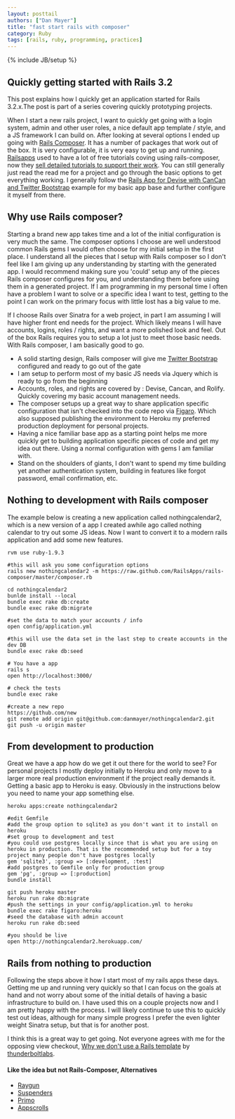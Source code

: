 ```yaml
---
layout: posttail
authors: ["Dan Mayer"]
title: "fast start rails with composer"
category: Ruby
tags: [rails, ruby, programming, practices]
---
```

{% include JB/setup %}
    
## Quickly getting started with Rails 3.2

This post explains how I <!--more--> quickly get an application started for Rails 3.2.x.The post is part of a series covering quickly prototyping projects.

When I start a new rails project, I want to quickly get going with a login system, admin and other user roles, a nice default app template / style, and a JS framework I can build on. After looking at several options I ended up going with [Rails Composer](http://railsapps.github.io/rails-composer/). It has a number of packages that work out of the box. It is very configurable, it is very easy to get up and running. [Railsapps](https://railsapps.org) used to have a lot of free tutorials coving using rails-composer, now they [sell detailed tutorials to support their work](https://tutorials.railsapps.org/). You can still generally just read the read me for a project and go through the basic options to get everything working. I generally follow the [Rails App for Devise with CanCan and Twitter Bootstrap](https://github.com/RailsApps/rails3-bootstrap-devise-cancan) example for my basic app base and further configure it myself from there.

## Why use Rails composer?

Starting a brand new app takes time and a lot of the initial configuration is very much the same. The composer options I choose are well understood common Rails gems I would often choose for my initial setup in the first place. I understand all the pieces that I setup with Rails composer so I don't feel like I am giving up any understanding by starting with the generated app. I would recommend making sure you 'could' setup any of the pieces Rails composer configures for you, and understanding them before using them in a generated project. If I am programming in my personal time I often have a problem I want to solve or a specific idea I want to test, getting to the point I can work on the primary focus with little lost has a big value to me.

If I choose Rails over Sinatra for a web project, in part I am assuming I will have higher front end needs for the project. Which likely means I will have accounts, logins, roles / rights, and want a more polished look and feel. Out of the box Rails requires you to setup a lot just to meet those basic needs. With Rails composer, I am basically good to go.

* A solid starting design, Rails composer will give me [Twitter Bootstrap](http://twitter.github.io/bootstrap/) configured and ready to go out of the gate
* I am setup to perform most of my basic JS needs via Jquery which is ready to go from the beginning
* Accounts, roles, and rights are covered by : Devise, Cancan, and Rolify. Quickly covering my basic account management needs.
* The composer setups up a great way to share application specific configuration that isn't checked into the code repo via [Figaro](https://github.com/laserlemon/figaro). Which also supposed publishing the environment to Heroku my preferred production deployment for personal projects.
* Having a nice familiar base app as a starting point helps me more quickly get to building application specific pieces of code and get my idea out there. Using a normal configuration with gems I am familiar with.
* Stand on the shoulders of giants, I don't want to spend my time building yet another authentication system, building in features like forgot password, email confirmation, etc.

## Nothing to development with Rails composer

The example below is creating a new application called nothingcalendar2, which is a new version of a app I created awhile ago called nothing calendar to try out some JS ideas. Now I want to convert it to a modern rails application and add some new features. 

    rvm use ruby-1.9.3
    
    #this will ask you some configuration options
    rails new nothingcalendar2 -m https://raw.github.com/RailsApps/rails-composer/master/composer.rb
    
    cd nothingcalendar2
    bunlde install --local
    bundle exec rake db:create
    bundle exec rake db:migrate

    #set the data to match your accounts / info
    open config/application.yml

    #this will use the data set in the last step to create accounts in the dev DB
    bundle exec rake db:seed

    # You have a app
    rails s
    open http://localhost:3000/
    
    # check the tests
    bundle exec rake
    
    #create a new repo
    https://github.com/new
    git remote add origin git@github.com:danmayer/nothingcalendar2.git
    git push -u origin master
    
## From development to production

Great we have a app how do we get it out there for the world to see? For personal projects I mostly deploy initially to Heroku and only move to a larger more real production environment if the project really demands it. Getting a basic app to Heroku is easy. Obviously in the instructions below you need to name your app something else.

    heroku apps:create nothingcalendar2
    
    #edit Gemfile
    #add the group option to sqlite3 as you don't want it to install on heroku
    #set group to development and test
    #you could use postgres locally since that is what you are using on heroku in production. That is the recommended setup but for a toy project many people don't have postgres locally
    gem 'sqlite3', :group => [:development, :test]
    #add postgres to Gemfile only for production group
    gem 'pg', :group => [:production]
    bundle install
    
    git push heroku master
    heroku run rake db:migrate
    #push the settings in your config/application.yml to heroku
    bundle exec rake figaro:heroku
    #seed the database with admin account
    heroku run rake db:seed
    
    #you should be live
    open http://nothingcalendar2.herokuapp.com/
    
## Rails from nothing to production

Following the steps above it how I start most of my rails apps these days. Getting me up and running very quickly so that I can focus on the goals at hand and not worry about some of the initial details of having a basic infrastructure to build on. I have used this on a couple projects now and I am pretty happy with the process. I will likely continue to use this to quickly test out ideas, although for many simple progress I prefer the even lighter weight Sinatra setup, but that is for another post.

I think this is a great way to get going. Not everyone agrees with me for the opposing view checkout, [Why we don't use a Rails template](http://thunderboltlabs.com/posts/why-we-dont-use-a-rails-template.html) by [thunderboltlabs](http://thunderboltlabs.com/).

#### Like the idea but not Rails-Composer, Alternatives

* [Raygun](https://github.com/carbonfive/raygun)
* [Suspenders](https://github.com/thoughtbot/suspenders)
* [Primo](https://github.com/cbetta/primo)
* [Appscrolls](http://appscrolls.org/)

